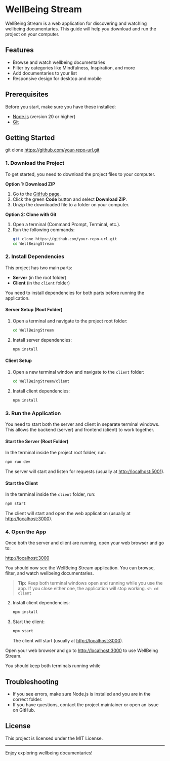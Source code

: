 # WellBeing Stream

WellBeing Stream is a web application for discovering and watching wellbeing documentaries. This guide will help you download and run the project on your computer.

## Features

- Browse and watch wellbeing documentaries
- Filter by categories like Mindfulness, Inspiration, and more
- Add documentaries to your list
- Responsive design for desktop and mobile

## Prerequisites

Before you start, make sure you have these installed:

- [Node.js](https://nodejs.org/) (version 20 or higher)
- [Git](https://git-scm.com/)

## Getting Started

git clone https://github.com/your-repo-url.git
### 1. Download the Project

To get started, you need to download the project files to your computer.

**Option 1: Download ZIP**
1. Go to the [GitHub page](https://github.com/your-repo-url).
2. Click the green **Code** button and select **Download ZIP**.
3. Unzip the downloaded file to a folder on your computer.

**Option 2: Clone with Git**
1. Open a terminal (Command Prompt, Terminal, etc.).
2. Run the following commands:
    ```sh
    git clone https://github.com/your-repo-url.git
    cd WellBeingStream
    ```

### 2. Install Dependencies

This project has two main parts:
- **Server** (in the root folder)
- **Client** (in the `client` folder)

You need to install dependencies for both parts before running the application.

#### Server Setup (Root Folder)
1. Open a terminal and navigate to the project root folder:
    ```sh
    cd WellBeingStream
    ```
2. Install server dependencies:
    ```sh
    npm install
    ```

#### Client Setup
1. Open a new terminal window and navigate to the `client` folder:
    ```sh
    cd WellBeingStream/client
    ```
2. Install client dependencies:
    ```sh
    npm install
    ```

### 3. Run the Application

You need to start both the server and client in separate terminal windows. This allows the backend (server) and frontend (client) to work together.

#### Start the Server (Root Folder)
In the terminal inside the project root folder, run:
```sh
npm run dev
```
The server will start and listen for requests (usually at [http://localhost:5001](http://localhost:5001)).

#### Start the Client
In the terminal inside the `client` folder, run:
```sh
npm start
```
The client will start and open the web application (usually at [http://localhost:3000](http://localhost:3000)).

### 4. Open the App

Once both the server and client are running, open your web browser and go to:

[http://localhost:3000](http://localhost:3000)

You should now see the WellBeing Stream application. You can browse, filter, and watch wellbeing documentaries.

> **Tip:** Keep both terminal windows open and running while you use the app. If you close either one, the application will stop working.
    ```sh
    cd client
    ```
2. Install client dependencies:
    ```sh
    npm install
    ```
3. Start the client:
    ```sh
    npm start
    ```
   The client will start (usually at [http://localhost:3000](http://localhost:3000)).

Open your web browser and go to [http://localhost:3000](http://localhost:3000) to use WellBeing Stream.

You should keep both terminals running while

## Troubleshooting

- If you see errors, make sure Node.js is installed and you are in the correct folder.
- If you have questions, contact the project maintainer or open an issue on GitHub.

## License

This project is licensed under the MIT License.

---

Enjoy exploring wellbeing documentaries!
